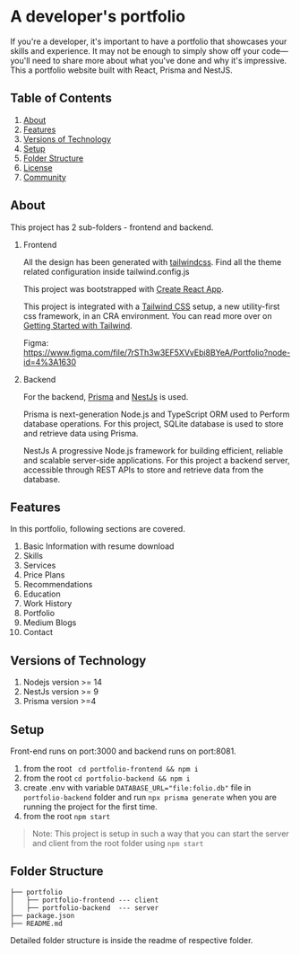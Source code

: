 # A developer's portfolio

If you're a developer, it's important to have a portfolio that showcases your skills and experience. It may not be enough to simply show off your code—you'll need to share more about what you've done and why it's impressive. This a portfolio website built with React, Prisma and NestJS.

## Table of Contents

1. [About](#about)
2. [Features](#features)
3. [Versions of Technology](#versions-of-technology)
4. [Setup](#setup)
5. [Folder Structure](#folder-structure)
6. [License](#license)
7. [Community](#community)

## About

This project has 2 sub-folders - frontend and backend.

1. Frontend

    All the design has been generated with [tailwindcss](https://tailwindcss.com/).
    Find all the theme related configuration inside tailwind.config.js

    This project was bootstrapped with [Create React App](https://github.com/facebook/create-react-app).

    This project is integrated with a [Tailwind CSS](https://tailwindcss.com/) setup, a new utility-first css framework, in an CRA environment. You can read more over on [Getting Started with Tailwind](https://tailwindcss.com/docs/installation).

    Figma: https://www.figma.com/file/7rSTh3w3EF5XVvEbi8BYeA/Portfolio?node-id=4%3A1630

2. Backend

    For the backend, [Prisma](https://www.prisma.io/) and [NestJs](https://nestjs.com/) is used.

    Prisma is next-generation Node.js and TypeScript ORM used to Perform database operations. For this project, SQLite database is used to store and retrieve data using Prisma.

    NestJs A progressive Node.js framework for building efficient, reliable and scalable server-side applications. For this project a backend server, accessible through REST APIs to store and retrieve data from the database.

## Features

In this portfolio, following sections are covered.
1. Basic Information with resume download
2. Skills
3. Services
4. Price Plans
5. Recommendations
6. Education
7. Work History
8. Portfolio
9. Medium Blogs
10. Contact

## Versions of Technology
1. Nodejs version >= 14
2. NestJs version >= 9
3. Prisma version >=4

## Setup
Front-end runs on port:3000 and backend runs on port:8081.
1. from the root ``` cd portfolio-frontend && npm i```
2. from the root ``` cd portfolio-backend && npm i ``` 
3. create .env with variable ```DATABASE_URL="file:folio.db"``` file in ```portfolio-backend``` folder and run ```npx prisma generate``` when you are running the project for the first time. 
4. from the root ```npm start```

> Note: This project is setup in such a way that you can start the server and client from the root folder using ```npm start```

## Folder Structure

```
├── portfolio
│   ├── portfolio-frontend --- client
│   ├── portfolio-backend  --- server
├── package.json
├── README.md
```
Detailed folder structure is inside the readme of respective folder.